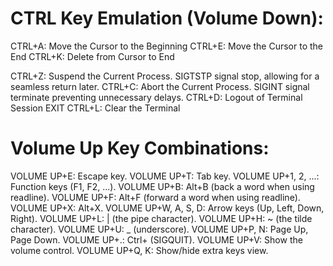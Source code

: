 # CTRL Key Emulation (Volume Down):

CTRL+A: Move the Cursor to the Beginning 
CTRL+E: Move the Cursor to the End
CTRL+K: Delete from Cursor to End

CTRL+Z: Suspend the Current Process. SIGTSTP signal stop, allowing for a seamless return later.
CTRL+C: Abort the Current Process. SIGINT signal terminate preventing unnecessary delays.
CTRL+D: Logout of Terminal Session EXIT
CTRL+L: Clear the Terminal

# Volume Up Key Combinations:
VOLUME UP+E: Escape key.
VOLUME UP+T: Tab key.
VOLUME UP+1, 2, ...: Function keys (F1, F2, ...).
VOLUME UP+B: Alt+B (back a word when using readline).
VOLUME UP+F: Alt+F (forward a word when using readline).
VOLUME UP+X: Alt+X.
VOLUME UP+W, A, S, D: Arrow keys (Up, Left, Down, Right).
VOLUME UP+L: | (the pipe character).
VOLUME UP+H: ~ (the tilde character).
VOLUME UP+U: _ (underscore).
VOLUME UP+P, N: Page Up, Page Down.
VOLUME UP+.: Ctrl+ (SIGQUIT).
VOLUME UP+V: Show the volume control.
VOLUME UP+Q, K: Show/hide extra keys view.


